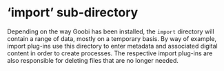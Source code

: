 # ‘import’ sub-directory

Depending on the way Goobi has been installed, the `import` directory will contain a range of data, mostly on a temporary basis. By way of example, import plug-ins use this directory to enter metadata and associated digital content in order to create processes. The respective import plug-ins are also responsible for deleting files that are no longer needed.